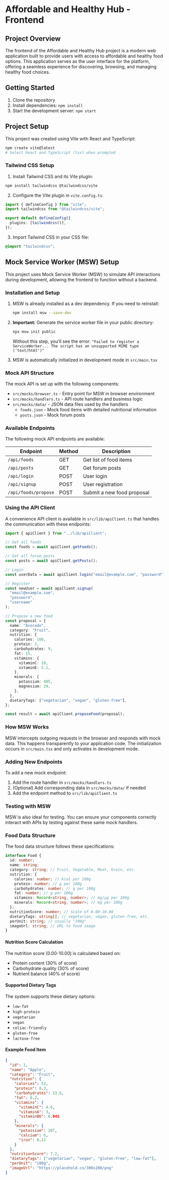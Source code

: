 # Affordable and Healthy Hub - Frontend

## Project Overview

The frontend of the Affordable and Healthy Hub project is a modern web application built to provide users with access to affordable and healthy food options. This application serves as the user interface for the platform, offering a seamless experience for discovering, browsing, and managing healthy food choices.

## Getting Started

1. Clone the repository
2. Install dependencies: `npm install`
3. Start the development server: `npm start`

## Project Setup

This project was created using Vite with React and TypeScript:

```bash
npm create vite@latest
# Select React and TypeScript (tsx) when prompted
```

### Tailwind CSS Setup

1. Install Tailwind CSS and its Vite plugin:

```bash
npm install tailwindcss @tailwindcss/vite
```

2. Configure the Vite plugin in `vite.config.ts`:

```typescript
import { defineConfig } from "vite";
import tailwindcss from "@tailwindcss/vite";

export default defineConfig({
  plugins: [tailwindcss()],
});
```

3. Import Tailwind CSS in your CSS file:

```css
@import "tailwindcss";
```

## Mock Service Worker (MSW) Setup

This project uses Mock Service Worker (MSW) to simulate API interactions during development, allowing the frontend to function without a backend.

### Installation and Setup

1. MSW is already installed as a dev dependency. If you need to reinstall:

   ```bash
   npm install msw --save-dev
   ```

2. **Important:** Generate the service worker file in your public directory:

   ```bash
   npx msw init public
   ```

   Without this step, you'll see the error: `"Failed to register a ServiceWorker... The script has an unsupported MIME type ('text/html')"`

3. MSW is automatically initialized in development mode in `src/main.tsx`

### Mock API Structure

The mock API is set up with the following components:

- `src/mocks/browser.ts` - Entry point for MSW in browser environment
- `src/mocks/handlers.ts` - API route handlers and business logic
- `src/mocks/data/` - JSON data files used by the handlers
  - `foods.json` - Mock food items with detailed nutritional information
  - `posts.json` - Mock forum posts

### Available Endpoints

The following mock API endpoints are available:

| Endpoint             | Method | Description                |
| -------------------- | ------ | -------------------------- |
| `/api/foods`         | GET    | Get list of food items     |
| `/api/posts`         | GET    | Get forum posts            |
| `/api/login`         | POST   | User login                 |
| `/api/signup`        | POST   | User registration          |
| `/api/foods/propose` | POST   | Submit a new food proposal |

### Using the API Client

A convenience API client is available in `src/lib/apiClient.ts` that handles the communication with these endpoints:

```typescript
import { apiClient } from "../lib/apiClient";

// Get all foods
const foods = await apiClient.getFoods();

// Get all forum posts
const posts = await apiClient.getPosts();

// Login
const userData = await apiClient.login("email@example.com", "password");

// Register
const newUser = await apiClient.signup(
  "email@example.com",
  "password",
  "username"
);

// Propose a new food
const proposal = {
  name: "Avocado",
  category: "Fruit",
  nutrition: {
    calories: 160,
    protein: 2,
    carbohydrates: 9,
    fat: 15,
    vitamins: {
      vitaminC: 10,
      vitaminE: 2.1,
    },
    minerals: {
      potassium: 485,
      magnesium: 29,
    },
  },
  dietaryTags: ["vegetarian", "vegan", "gluten-free"],
};

const result = await apiClient.proposeFood(proposal);
```

### How MSW Works

MSW intercepts outgoing requests in the browser and responds with mock data. This happens transparently to your application code. The initialization occurs in `src/main.tsx` and only activates in development mode.

### Adding New Endpoints

To add a new mock endpoint:

1. Add the route handler in `src/mocks/handlers.ts`
2. (Optional) Add corresponding data in `src/mocks/data/` if needed
3. Add the endpoint method to `src/lib/apiClient.ts`

### Testing with MSW

MSW is also ideal for testing. You can ensure your components correctly interact with APIs by testing against these same mock handlers.

### Food Data Structure

The food data structure follows these specifications:

```typescript
interface Food {
  id: number;
  name: string;
  category: string; // Fruit, Vegetable, Meat, Grain, etc.
  nutrition: {
    calories: number; // kcal per 100g
    protein: number; // g per 100g
    carbohydrates: number; // g per 100g
    fat: number; // g per 100g
    vitamins: Record<string, number>; // mg/μg per 100g
    minerals: Record<string, number>; // mg per 100g
  };
  nutritionScore: number; // Scale of 0.00-10.00
  dietaryTags: string[]; // vegetarian, vegan, gluten-free, etc.
  perUnit: string; // usually "100g"
  imageUrl: string; // URL to food image
}
```

#### Nutrition Score Calculation

The nutrition score (0.00-10.00) is calculated based on:

- Protein content (30% of score)
- Carbohydrate quality (30% of score)
- Nutrient balance (40% of score)

#### Supported Dietary Tags

The system supports these dietary options:

- `low-fat`
- `high-protein`
- `vegetarian`
- `vegan`
- `celiac-friendly`
- `gluten-free`
- `lactose-free`

#### Example Food Item

```json
{
  "id": 1,
  "name": "Apple",
  "category": "Fruit",
  "nutrition": {
    "calories": 52,
    "protein": 0.3,
    "carbohydrates": 13.8,
    "fat": 0.2,
    "vitamins": {
      "vitaminC": 4.6,
      "vitaminA": 3,
      "vitaminB6": 0.041
    },
    "minerals": {
      "potassium": 107,
      "calcium": 6,
      "iron": 0.12
    }
  },
  "nutritionScore": 7.2,
  "dietaryTags": ["vegetarian", "vegan", "gluten-free", "low-fat"],
  "perUnit": "100g",
  "imageUrl": "https://placehold.co/300x200/png"
}
```
